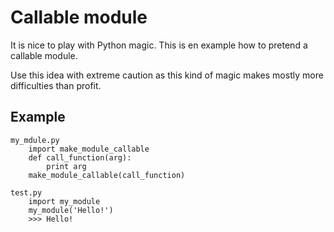 Callable module
===============
It is nice to play with Python magic. This is en example how to pretend a
callable module.

Use this idea with extreme caution as this kind of magic makes mostly more
difficulties than profit.

Example
-------

    my_mdule.py
        import make_module_callable
        def call_function(arg):
            print arg
        make_module_callable(call_function)

    test.py
        import my_module
        my_module('Hello!')
        >>> Hello!
